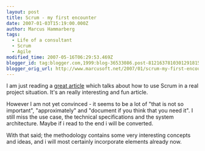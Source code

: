 ```yaml
---
layout: post
title: Scrum - my first encounter
date: 2007-01-03T15:19:00.000Z
author: Marcus Hammarberg
tags:
  - Life of a consultant
  - Scrum
  - Agile
modified_time: 2007-05-16T06:29:53.469Z
blogger_id: tag:blogger.com,1999:blog-36533086.post-8121637810301291815
blogger_orig_url: http://www.marcusoft.net/2007/01/scrum-my-first-encounter.html
---
```



I am
just reading a [great
article](http://www.crisp.se/henrik.kniberg/ScrumAndXpFromTheTrenches.pdf)
which talks about how to use Scrum in a real project situation. It's an
really interesting and fun article.

However I am not yet convinced - it seems to be a lot of "that is not so
important", "approximately" and "document if you think that you need
it". I still miss the use case, the technical specifications and the
system architecture. Maybe if i read to the end i will be converted.

With that said; the methodology contains some very interesting concepts
and ideas, and i will most certainly incorporate elements already now.
